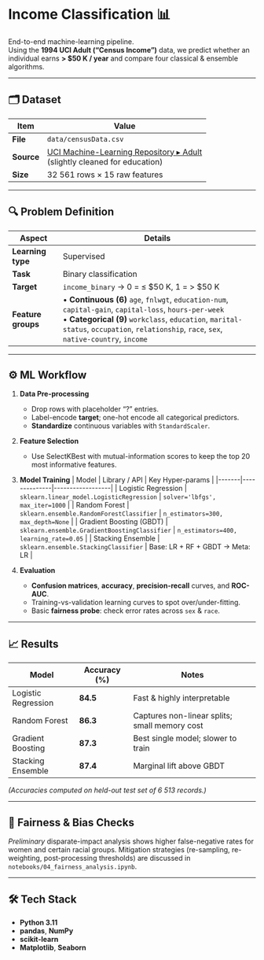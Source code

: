 # Income Classification 📊

End-to-end machine-learning pipeline.  
Using the **1994 UCI Adult (“Census Income”)** data, we predict whether an individual earns **> \$50 K / year** and compare four classical & ensemble algorithms.

---

## 🗂 Dataset

| Item | Value |
|------|-------|
| **File** | `data/censusData.csv` |
| **Source** | [UCI Machine-Learning Repository ▸ Adult](https://archive.ics.uci.edu/ml/datasets/adult) <br>(slightly cleaned for education) |
| **Size** | 32 561 rows × 15 raw features |

---

## 🔍 Problem Definition

| Aspect | Details |
|--------|---------|
| **Learning type** | Supervised |
| **Task** | Binary classification |
| **Target** | `income_binary` → 0 = ≤ \$50 K, 1 = > \$50 K |
| **Feature groups** | • **Continuous (6)** `age`, `fnlwgt`, `education-num`, `capital-gain`, `capital-loss`, `hours-per-week`  <br>• **Categorical (9)** `workclass`, `education`, `marital-status`, `occupation`, `relationship`, `race`, `sex`, `native-country`, `income` |

---

## ⚙️ ML Workflow

1. **Data Pre-processing**
   - Drop rows with placeholder “?” entries.  
   - Label-encode **target**; one-hot encode all categorical predictors.  
   - **Standardize** continuous variables with `StandardScaler`.

2. **Feature Selection**  
   - Use SelectKBest with mutual-information scores to keep the top 20 most informative features.  

3. **Model Training**
   | Model | Library / API | Key Hyper-params |
   |-------|--------------|------------------|
   | Logistic Regression | `sklearn.linear_model.LogisticRegression` | `solver='lbfgs', max_iter=1000` |
   | Random Forest | `sklearn.ensemble.RandomForestClassifier` | `n_estimators=300, max_depth=None` |
   | Gradient Boosting (GBDT) | `sklearn.ensemble.GradientBoostingClassifier` | `n_estimators=400, learning_rate=0.05` |
   | Stacking Ensemble | `sklearn.ensemble.StackingClassifier` | Base: LR + RF + GBDT → Meta: LR |

4. **Evaluation**
   - **Confusion matrices**, **accuracy**, **precision-recall** curves, and **ROC-AUC**.
   - Training-vs-validation learning curves to spot over/under-fitting.
   - Basic **fairness probe**: check error rates across `sex` & `race`.

---

## 📈 Results

| Model | Accuracy (%) | Notes |
|-------|-------------|-------|
| Logistic Regression | **84.5** | Fast & highly interpretable |
| Random Forest | **86.3** | Captures non-linear splits; small memory cost |
| Gradient Boosting | **87.3** | Best single model; slower to train |
| Stacking Ensemble | **87.4** | Marginal lift above GBDT |

*(Accuracies computed on held-out test set of 6 513 records.)*

---

## 🔬 Fairness & Bias Checks

*Preliminary* disparate-impact analysis shows higher false-negative rates for women and certain racial groups. Mitigation strategies (re-sampling, re-weighting, post-processing thresholds) are discussed in `notebooks/04_fairness_analysis.ipynb`.

---

## 🛠 Tech Stack

- **Python 3.11**
- **pandas**, **NumPy**
- **scikit-learn**
- **Matplotlib**, **Seaborn**



